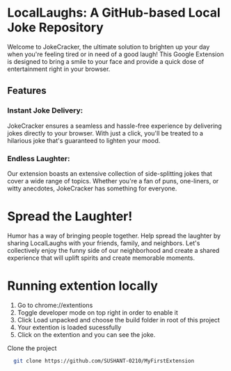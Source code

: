 
# LocalLaughs: A GitHub-based Local Joke Repository

Welcome to JokeCracker, the ultimate solution to brighten up your day when you're feeling tired or in need of a good laugh! This Google Extension is designed to bring a smile to your face and provide a quick dose of entertainment right in your browser.

## Features
### Instant Joke Delivery: 
JokeCracker ensures a seamless and hassle-free experience by delivering jokes directly to your browser. With just a click, you'll be treated to a hilarious joke that's guaranteed to lighten your mood.

### Endless Laughter: 
Our extension boasts an extensive collection of side-splitting jokes that cover a wide range of topics. Whether you're a fan of puns, one-liners, or witty anecdotes, JokeCracker has something for everyone.

# Spread the Laughter!
Humor has a way of bringing people together. Help spread the laughter by sharing LocalLaughs with your friends, family, and neighbors. Let's collectively enjoy the funny side of our neighborhood and create a shared experience that will uplift spirits and create memorable moments.



# Running extention locally

1. Go to chrome://extentions
2. Toggle developer mode on top right in order to enable it
3. Click Load unpacked and choose the build folder in root of this project
4. Your extention is loaded sucessfully
5. Click on the extention and you can see the joke.


Clone the project

```bash
  git clone https://github.com/SUSHANT-0210/MyFirstExtension
```




